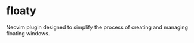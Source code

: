 # floaty

Neovim plugin designed to simplify the process of creating and managing floating windows.
